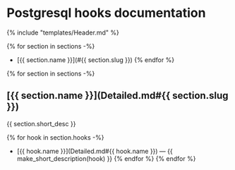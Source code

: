 # Postgresql hooks documentation

{% include "templates/Header.md" %}

{% for section in sections -%}
* [{{ section.name }}](#{{ section.slug }})
{% endfor %}

{% for section in sections -%}
## [{{ section.name }}](Detailed.md#{{ section.slug }})

{{ section.short_desc }}

{% for hook in section.hooks -%}
* [{{ hook.name }}](Detailed.md#{{ hook.name }}) — {{ make_short_description(hook) }}
{% endfor %}
{% endfor %}
